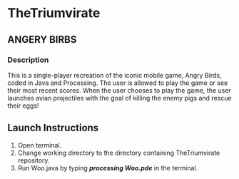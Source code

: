 # TheTriumvirate

## ANGERY BIRBS

### Description
This is a single-player recreation of the iconic mobile game, Angry Birds, coded in Java and Processing. The user is allowed to play the game or see their most recent scores. When the user chooses to play the game, the user launches avian projectiles with the goal of killing the enemy pigs and rescue their eggs!

## Launch Instructions
1. Open terminal.
2. Change working directory to the directory containing TheTriumvirate repository.
3. Run Woo.java by typing  **_processing Woo.pde_** in the terminal.
